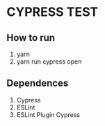 # CYPRESS TEST

## How to run

1. yarn
2. yarn run cypress open

## Dependences

1. Cypress
2. ESLint
3. ESLint Plugin Cypress